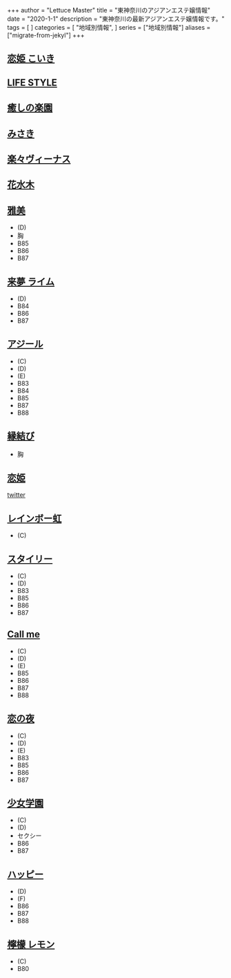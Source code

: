 +++
author = "Lettuce Master"
title = "東神奈川のアジアンエステ嬢情報"
date = "2020-1-1"
description = "東神奈川の最新アジアンエステ嬢情報です。"
tags = [
]
categories = [
    "地域別情報",
]
series = ["地域別情報"]
aliases = ["migrate-from-jekyl"]
+++

## [恋姫 こいき](http://sidertn.xyz/)
## [LIFE STYLE](http://akibnd.xyz/)
## [癒しの楽園](http://www.ipuyvyta.xyz/)
## [みさき](http://ciliasa.xyz/)
## [楽々ヴィーナス](http://www.rakuraku-venus.xyz/)
## [花水木](http://est-hanamizuki.com/)
## [雅美](http://sivertsa.xyz/)
- (D)
- 胸
- B85
- B86
- B87
## [来夢 ライム](http://raimu.ests.jp/)
- (D)
- B84
- B86
- B87
## [アジール](https://aslie.ests.jp/)
- (C)
- (D)
- (E)
- B83
- B84
- B85
- B87
- B88
## [縁結び](http://higashikanagawamenest.xyz/)
- 胸
## [恋姫](https://koiki.re-laxation.com/)
[twitter](ttps://twitter.com/shar)
## [レインボー虹](http://www.sh-riraku113.xyz/)
- (C)
## [スタイリー](https://styley.oks.bz/)
- (C)
- (D)
- B83
- B85
- B86
- B87
## [Call me](https://callme.iest.info/)
- (C)
- (D)
- (E)
- B85
- B86
- B87
- B88
## [恋の夜](http://www.mizusakura.esthejp.com/)
- (C)
- (D)
- (E)
- B83
- B85
- B86
- B87
## [少女学園](http://www.shoujo.estjpn.com/)
- (C)
- (D)
- セクシー
- B86
- B87
## [ハッピー](http://www.lavender.esjoho.com/)
- (D)
- (F)
- B86
- B87
- B88
## [檸檬 レモン](http://es-sln.com/)
- (C)
- B80
